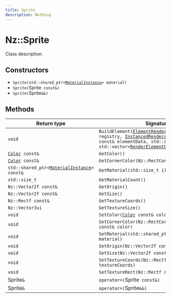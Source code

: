 ```yaml
---
title: Sprite
description: Nothing
---
```


# Nz::Sprite

Class description

## Constructors

- `Sprite(std::shared_ptr<`[`MaterialInstance`](documentation/generated/Graphics/MaterialInstance.md)`> material)`
- `Sprite(`Sprite` const&)`
- `Sprite(`Sprite`&&)`

## Methods

| Return type | Signature |
| ----------- | --------- |
| `void` | `BuildElement(`[`ElementRendererRegistry`](documentation/generated/Graphics/ElementRendererRegistry.md)`& registry, `[`InstancedRenderable::ElementData`](documentation/generated/Graphics/InstancedRenderable.ElementData.md)` const& elementData, std::size_t passIndex, std::vector<`[`RenderElementOwner`](documentation/generated/Graphics/RenderElementOwner.md)`>& elements)` |
| [`Color`](documentation/generated/Core/Color.md)` const&` | `GetColor()` |
| [`Color`](documentation/generated/Core/Color.md)` const&` | `GetCornerColor(Nz::RectCorner corner)` |
| `std::shared_ptr<`[`MaterialInstance`](documentation/generated/Graphics/MaterialInstance.md)`> const&` | `GetMaterial(std::size_t i)` |
| `std::size_t` | `GetMaterialCount()` |
| `Nz::Vector2f const&` | `GetOrigin()` |
| `Nz::Vector2f const&` | `GetSize()` |
| `Nz::Rectf const&` | `GetTextureCoords()` |
| `Nz::Vector3ui` | `GetTextureSize()` |
| `void` | `SetColor(`[`Color`](documentation/generated/Core/Color.md)` const& color)` |
| `void` | `SetCornerColor(Nz::RectCorner corner, `[`Color`](documentation/generated/Core/Color.md)` const& color)` |
| `void` | `SetMaterial(std::shared_ptr<`[`MaterialInstance`](documentation/generated/Graphics/MaterialInstance.md)`> material)` |
| `void` | `SetOrigin(Nz::Vector2f const& origin)` |
| `void` | `SetSize(Nz::Vector2f const& size)` |
| `void` | `SetTextureCoords(Nz::Rectf const& textureCoords)` |
| `void` | `SetTextureRect(Nz::Rectf const& textureRect)` |
| Sprite`&` | `operator=(`Sprite` const&)` |
| Sprite`&` | `operator=(`Sprite`&&)` |
